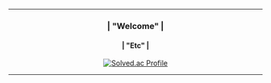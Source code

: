 <div align = center>  
              
---   
   
### | "Welcome" |                    
#### | "Etc" | 
[![Solved.ac Profile](http://mazassumnida.wtf/api/v2/generate_badge?boj=ansdj1908)](https://solved.ac/ansdj1908/)
 
     
---
</div>
 
    
  
 
